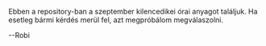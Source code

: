 Ebben a repository-ban a szeptember kilencedikei órai anyagot találjuk. Ha esetleg bármi kérdés merül fel, azt megpróbálom megválaszolni. 

--Robi

